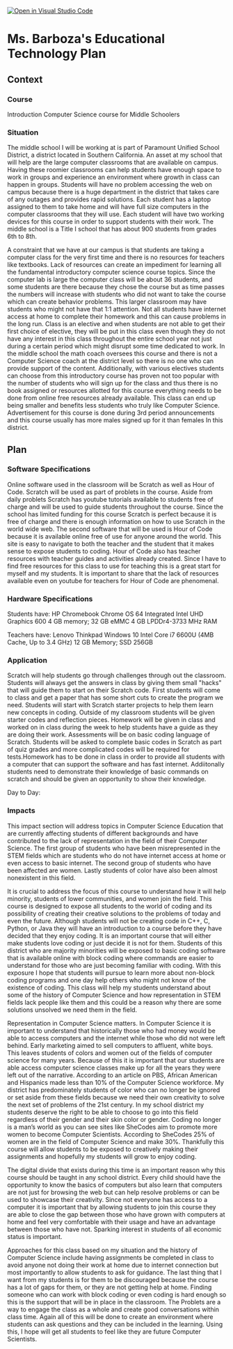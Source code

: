 [![Open in Visual Studio Code](https://classroom.github.com/assets/open-in-vscode-f059dc9a6f8d3a56e377f745f24479a46679e63a5d9fe6f495e02850cd0d8118.svg)](https://classroom.github.com/online_ide?assignment_repo_id=5862833&assignment_repo_type=AssignmentRepo)
# Ms. Barboza's Educational Technology Plan


## Context

### Course

Introduction Computer Science course for Middle Schoolers

### Situation

The middle school I will be working at is part of Paramount Unified School District, a district located in Southern California. An asset at my school that will help are the large computer classrooms that are available on campus. Having these roomier classrooms can help students have enough space to work in groups and experience an environment where growth in class can happen in groups. Students will have no problem accessing the web on campus because there is a huge department in the district that takes care of any outages and provides rapid solutions. Each student has a laptop assigned to them to take home and will have full size computers in the computer classrooms that they will use. Each student will have two working devices for this course in order to support students with their work. The middle school is a Title I school that has about 900 students from grades 6th to 8th. 

A constraint that we have at our campus is that students are taking a computer class for the very first time and there is no resources for teachers like textbooks. Lack of resources can create an impediment for learning all the fundamental introductory computer science course topics. Since the computer lab is large the computer class will be about 36 students, and some students are there because they chose the course  but as time passes the numbers will increase with students who did not want to take the course which can create behavior problems. This larger classroom may have students who might not have that 1:1 attention. Not all students have internet access at home to complete their homework and this can cause problems in the long run. Class is an elective and when students are not able to get their first choice of elective, they will be put in this class even though they do not have any interest in this class throughout the entire school year not just during a certain period which might disrupt some time dedicated to work. In the middle school the math coach oversees this course and there is not a Computer Science coach at the district level so there is no one who can provide support of the content. Additionally, with various electives students can choose from this introductory course has proven not too popular with the number of students who will sign up for the class and thus there is no book assigned or resources allotted for this course everything needs to be done from online free resources already available. This class can end up being smaller and benefits less students who truly like Computer Science.  Advertisement for this course is done during 3rd period announcements and this course usually has more males signed up for it than females In this district.

## Plan

### Software Specifications

Online software used in the classroom will be Scratch as well as Hour of Code. Scratch will be used as part of problets in the course. Aside from daily problets Scratch has youtube tutorials available to students free of charge and will be used to guide students throughout the course.  Since the school has limited funding for this course Scratch is perfect because it is free of charge and there is enough information on how to use Scratch in the world wide web. 
 The second software that will be used is Hour of Code because it is available online free of use for anyone around the world. This site is easy to navigate to both the teacher and the student that it makes sense to expose students to coding. Hour of Code also has teacher resources with teacher guides and activities already created.  Since I have to find free resources for this class to use for teaching this is a great start for myself and my students. It is important to share that the lack of resources available even on youtube for teachers for Hour of Code are phenomenal. 


### Hardware Specifications


Students have:
HP Chromebook 
Chrome OS 64
Integrated Intel UHD Graphics 600
4 GB memory; 32 GB eMMC 
4 GB LPDDr4-3733 MHz RAM


Teachers have:
Lenovo Thinkpad 
Windows 10
Intel Core i7 6600U (4MB Cache, Up to 3.4 GHz)
12 GB Memory; SSD	256GB



### Application
Scratch will help students go through challenges through out the classroom. 
Students will always get the answers in class by giving them small "hacks" that will guide them to start on their Scratch code. First students will come to class and
get a paper that has some short cuts to create the program we need. Students will start with Scratch starter projects to help them learn new concepts in coding.
Outside of my classroom students will be given starter codes and reflection pieces. Homework will be given in class and worked on in class during the week to help students have a guide as they are doing their work. Assessments will be on basic coding language of Scratch. Students will be asked to complete basic codes in Scratch as part of quiz grades and more complicated codes will be required for tests.Homework has to be done in class in order to provide all students with a computer that can support the software and has fast internet. Addiitonally students need to demonstrate their knowledge of basic commands on scratch and should be given an opportunity to show their knowledge. 

Day to Day:


### Impacts


This impact section will address topics in Computer Science Education that are currently affecting students of different backgrounds and have contributed to the lack of representation in the field of their Computer Science. The first group of students who have been misrepresented in the STEM fields which are students who do not have internet access at home or even access to basic internet. The second group of students who have been affected are women. Lastly students of color have also been almost nonexistent in this field.

It is crucial to address the focus of this course to understand how it will help minority, students of lower communities, and women join the field. This course is designed to expose all students to the world of coding and its possibility of creating their creative solutions to the problems of today and even the future. Although students will not be creating code in  C++, C, Python, or Java they will have an introduction to a course before they have decided that they enjoy coding. It is an important course that will either make students love coding or just decide it is not for them. Students of this district who are majority minorities will be exposed to basic coding software that is available online with block coding where commands are easier to understand for those who are just becoming familiar with coding.  With this exposure I hope that students will pursue to learn more about non-block coding programs and one day help others who might not know of the existence of coding. This class will help my students understand about some of the history of Computer Science and how representation in STEM fields lack people like them and this could be a reason why there are some solutions unsolved we need them in the field. 

Representation in Computer Science matters. In Computer Science it is important to understand that historically those who had money would be able to access computers and the internet while those who did not were left behind. Early marketing aimed to sell computers to affluent, white boys. This leaves students of colors and women out of the fields of computer science for many years. Because of this it is important that our students are able access computer science classes make up for all the years they were left out of the narrative. According to an article on PBS, African American and Hispanics made less than 10% of the Computer Science workforce. My district has predominately students of color who can no longer be ignored or set aside from these fields because we need their own creativity to solve the next set of problems of the 21st century. In my school district my students deserve the right to be able to choose to go into this field regardless of their gender and their skin color or gender. Coding no longer is a man’s world as you can see sites like SheCodes aim to promote more women to become Computer Scientists. According to SheCodes 25% of women are in the field of Computer Science and make 30%. Thankfully this course will allow students to be exposed to creatively making their assignments and hopefully my students will grow to enjoy coding.

The digital divide that exists during this time is an important reason why this course should be taught in any school district. Every child should have the opportunity to know the basics of computers but also learn that computers are not just for browsing the web but can help resolve problems or can be used to showcase their creativity. Since not everyone has access to a computer it is important that by allowing students to join this course they are able to close the gap between those who have grown with computers at home and feel very comfortable with their usage and have an advantage between those who have not. Sparking interest in students of all economic status is important. 

Approaches for this class based on my situation and the history of Computer Science include having assignments be completed in class to avoid anyone not doing their work at home due to internet connection but most importantly to allow students to ask for guidance. The last thing that I want from my students is for them to be discouraged because the course has a lot of gaps for them, or they are not getting help at home. Finding someone who can work with block coding or even coding is hard enough so this is the support that will be in place in the classroom. The Problets are a way to engage the class as a whole and create good conversations within class time. Again all of this will be done to create an environment where students can ask questions and they can be included in the learning. Using this, I hope will get all students to feel like they are  future Computer Scientists. 


